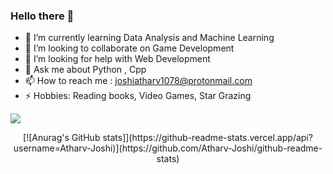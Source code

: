 ### Hello there 👋






- 🌱 I’m currently learning Data Analysis and Machine Learning
- 👯 I’m looking to collaborate on Game Development
- 🤔 I’m looking for help with Web Development
- 💬 Ask me about Python , Cpp
- 📫 How to reach me : joshiatharv1078@protonmail.com
- ⚡ Hobbies: Reading books, Video Games, Star Grazing 

![](https://hit.yhype.me/github/profile?user_id=53505850)


<p align="center">
[![Anurag's GitHub stats]](https://github-readme-stats.vercel.app/api?username=Atharv-Joshi)](https://github.com/Atharv-Joshi/github-readme-stats)

</p>

